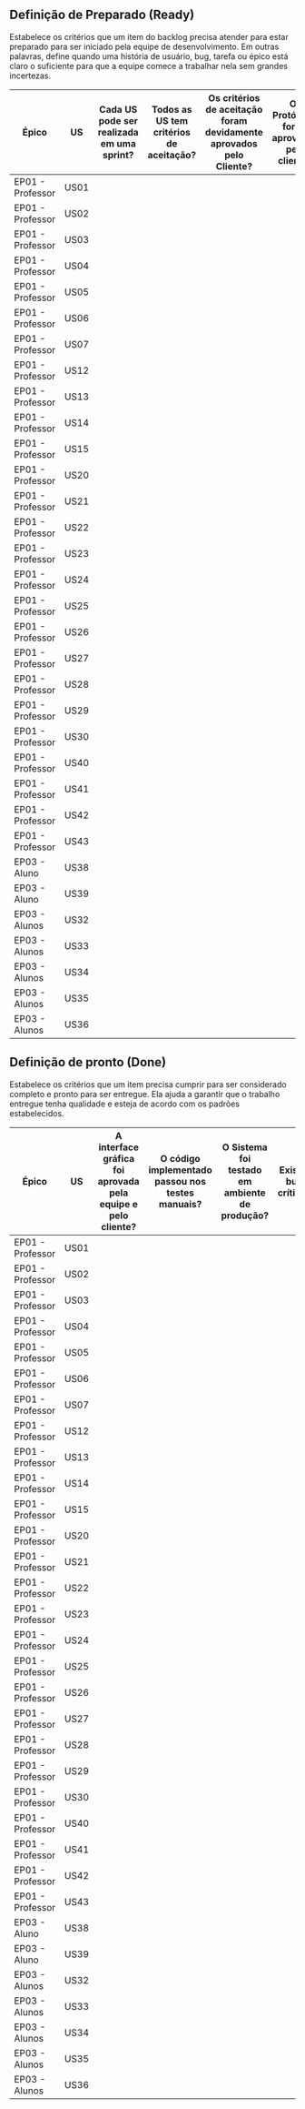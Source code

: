 ## Definição de Preparado (Ready)

Estabelece os critérios que um item do backlog precisa atender para estar preparado para ser iniciado pela equipe de desenvolvimento. Em outras palavras, define quando uma história de usuário, bug, tarefa ou épico está claro o suficiente para que a equipe comece a trabalhar nela sem grandes incertezas.


| Épico |  US   | Cada US pode ser realizada em uma sprint? | Todos as US tem critérios de aceitação? | Os critérios de aceitação foram devidamente aprovados pelo Cliente? | Os Protótipos foram aprovados pelo cliente? | A equipe possui o conhecimento necessário para realizar essa US? | Todas as dependências foram identificadas?
|-                  |-    |-                           | - | - | - | - | - |
| EP01 - Professor|US01|| | | | 
| EP01 - Professor|US02 || | | | 
| EP01 - Professor|US03 || | | | 
| EP01 - Professor|US04 || | | | 
| EP01 - Professor|US05 || | | | 
| EP01 - Professor|US06 || | | | 
| EP01 - Professor|US07 || | | | 
| EP01 - Professor|US12 || | | | 
| EP01 - Professor|US13 || | | | 
| EP01 - Professor|US14 || | | | 
| EP01 - Professor|US15 || | | | 
| EP01 - Professor|US20 || | | | 
| EP01 - Professor|US21 || | | | 
| EP01 - Professor|US22 || | | 
| EP01 - Professor|US23 || | | | 
| EP01 - Professor|US24 || | | | 
| EP01 - Professor|US25 || | | | 
| EP01 - Professor|US26 || | | | 
| EP01 - Professor|US27 || | | | 
| EP01 - Professor|US28 || | | | 
| EP01 - Professor|US29 || | | | 
| EP01 - Professor|US30 || | | | 
| EP01 - Professor|US40 || | | | 
| EP01 - Professor|US41 || | | | 
| EP01 - Professor|US42 || | | | 
| EP01 - Professor|US43 || | | | 
| EP03 - Aluno|US38 || | | | 
| EP03 - Aluno|US39 || | | | 
| EP03 - Alunos|US32 || | | | 
| EP03 - Alunos|US33 || | | | 
| EP03 - Alunos|US34 || | | | 
| EP03 - Alunos|US35 || | | | 
| EP03 - Alunos|US36 || | | | 

## Definição de pronto (Done)

Estabelece os critérios que um item precisa cumprir para ser considerado completo e pronto para ser entregue. Ela ajuda a garantir que o trabalho entregue tenha qualidade e esteja de acordo com os padrões estabelecidos.

| Épico |  US   | A interface gráfica foi aprovada pela equipe e pelo cliente? | O código implementado passou nos testes manuais? | O Sistema foi testado em ambiente de produção? | Existem bugs críticos? | A entrega foi aprovada pelo cliente? | Houve algum débito técnico durante o desenvolvimento? 
|-                  |-    |-                           | - | - | - | - | - | 
| EP01 - Professor|US01|| | | | 
| EP01 - Professor|US02 || | | | 
| EP01 - Professor|US03 || | | | 
| EP01 - Professor|US04 || | | | 
| EP01 - Professor|US05 || | | |   
| EP01 - Professor|US06 || | | | 
| EP01 - Professor|US07 || | | | 
| EP01 - Professor|US12 || | | | 
| EP01 - Professor|US13 || | | | 
| EP01 - Professor|US14 || | | | 
| EP01 - Professor|US15 || | | | 
| EP01 - Professor|US20 || | | | 
| EP01 - Professor|US21 || | | | 
| EP01 - Professor|US22 || | | 
| EP01 - Professor|US23 || | | | 
| EP01 - Professor|US24 || | | | 
| EP01 - Professor|US25 || | | | 
| EP01 - Professor|US26 || | | | 
| EP01 - Professor|US27 || | | | 
| EP01 - Professor|US28 || | | | 
| EP01 - Professor|US29 || | | | 
| EP01 - Professor|US30 || | | | 
| EP01 - Professor|US40 || | | | 
| EP01 - Professor|US41 || | | | 
| EP01 - Professor|US42 || | | | 
| EP01 - Professor|US43 || | | | 
| EP03 - Aluno|US38 || | | | 
| EP03 - Aluno|US39 || | | | 
| EP03 - Alunos|US32 || | | | 
| EP03 - Alunos|US33 || | | | 
| EP03 - Alunos|US34 || | | | 
| EP03 - Alunos|US35 || | | | 
| EP03 - Alunos|US36 || | | | 